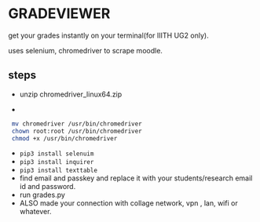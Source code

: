 # GRADEVIEWER

get your grades instantly on your terminal(for IIITH UG2 only).

uses selenium, chromedriver to scrape moodle.



## steps

- unzip chromedriver_linux64.zip

- 
 ~~~bash
  mv chromedriver /usr/bin/chromedriver
  chown root:root /usr/bin/chromedriver
  chmod +x /usr/bin/chromedriver
  ~~~

- `pip3 install selenuim`
- `pip3 install inquirer`
- `pip3 install texttable`
- find email and passkey and replace it with your students/research email id and password.
- run grades.py
- ALSO made your connection with collage network, vpn , lan, wifi or whatever.
